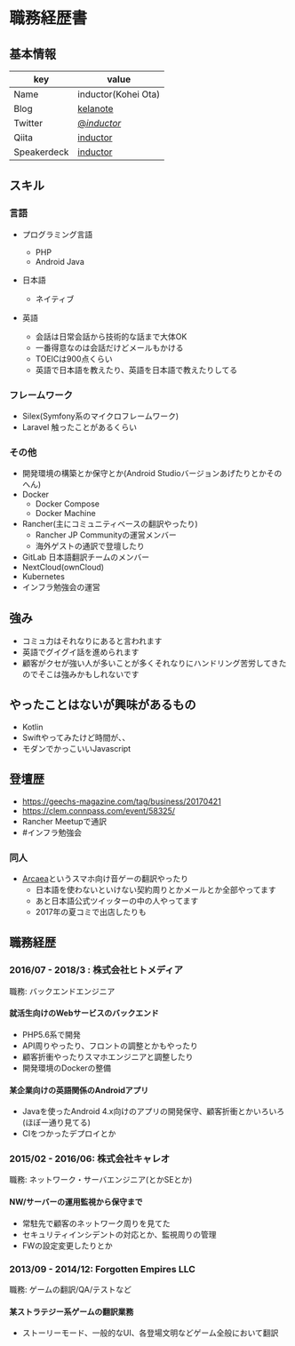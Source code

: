 # 職務経歴書

## 基本情報

|key|value|
|---|-----|
|Name|inductor(Kohei Ota)|
|Blog|[kelanote](https://blog.inductor.me/)|
|Twitter|[@_inductor_](https://twitter.com/_inductor_)|
|Qiita|[inductor](http://qiita.com/inductor)|
|Speakerdeck|[inductor](https://speakerdeck.com/inductor)|

## スキル

### 言語

- プログラミング言語
  - PHP
  - Android Java

- 日本語
  - ネイティブ
- 英語
  - 会話は日常会話から技術的な話まで大体OK
  - 一番得意なのは会話だけどメールもかける
  - TOEICは900点くらい
  - 英語で日本語を教えたり、英語を日本語で教えたりしてる

### フレームワーク

- Silex(Symfony系のマイクロフレームワーク)
- Laravel 触ったことがあるくらい

### その他

- 開発環境の構築とか保守とか(Android Studioバージョンあげたりとかそのへん)
- Docker
  - Docker Compose
  - Docker Machine
- Rancher(主にコミュニティベースの翻訳やったり)
  - Rancher JP Communityの運営メンバー
  - 海外ゲストの通訳で登壇したり
- GitLab 日本語翻訳チームのメンバー
- NextCloud(ownCloud)
- Kubernetes
- インフラ勉強会の運営

## 強み
- コミュ力はそれなりにあると言われます
- 英語でグイグイ話を進められます
- 顧客がクセが強い人が多いことが多くそれなりにハンドリング苦労してきたのでそこは強みかもしれないです

## やったことはないが興味があるもの
- Kotlin
- Swiftやってみたけど時間が、、
- モダンでかっこいいJavascript

## 登壇歴
- https://geechs-magazine.com/tag/business/20170421
- https://clem.connpass.com/event/58325/
- Rancher Meetupで通訳
- #インフラ勉強会

### 同人
- [Arcaea](http://arcaea.lowiro.com/)というスマホ向け音ゲーの翻訳やったり
  - 日本語を使わないといけない契約周りとかメールとか全部やってます
  - あと日本語公式ツイッターの中の人やってます
  - 2017年の夏コミで出店したりも

## 職務経歴

### 2016/07 - 2018/3 : 株式会社ヒトメディア

職務: バックエンドエンジニア

#### 就活生向けのWebサービスのバックエンド

- PHP5.6系で開発
- API周りやったり、フロントの調整とかもやったり
- 顧客折衝やったりスマホエンジニアと調整したり
- 開発環境のDockerの整備

#### 某企業向けの英語関係のAndroidアプリ

- Javaを使ったAndroid 4.x向けのアプリの開発保守、顧客折衝とかいろいろ(ほぼ一通り見てる)
- CIをつかったデプロイとか

### 2015/02 - 2016/06: 株式会社キャレオ

職務: ネットワーク・サーバエンジニア(とかSEとか)

#### NW/サーバーの運用監視から保守まで

- 常駐先で顧客のネットワーク周りを見てた
- セキュリティインシデントの対応とか、監視周りの管理
- FWの設定変更したりとか

### 2013/09 - 2014/12: Forgotten Empires LLC

職務: ゲームの翻訳/QA/テストなど

#### 某ストラテジー系ゲームの翻訳業務

- ストーリーモード、一般的なUI、各登場文明などゲーム全般において翻訳
